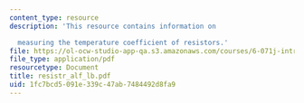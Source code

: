 ```yaml
---
content_type: resource
description: 'This resource contains information on

  measuring the temperature coefficient of resistors.'
file: https://ol-ocw-studio-app-qa.s3.amazonaws.com/courses/6-071j-introduction-to-electronics-signals-and-measurement-spring-2006/1fc7bcd5091e339c47ab7484492d8fa9_resistr_alf_lb.pdf
file_type: application/pdf
resourcetype: Document
title: resistr_alf_lb.pdf
uid: 1fc7bcd5-091e-339c-47ab-7484492d8fa9
---
```

